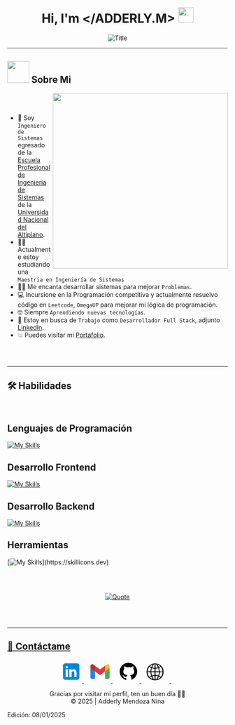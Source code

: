 <h1 align="center">Hi, I'm <strong class="text-blue-500">&lt;/ADDERLY.M&gt;</strong>
  <img src="https://media.giphy.com/media/hvRJCLFzcasrR4ia7z/giphy.gif" width="35">
</h1>


<div align="center">
  <img src="https://readme-typing-svg.herokuapp.com?font=Architects+Daughter&color=%2338C2FF&size=50&center=true&vCenter=true&height=60&width=600&lines=System+Engineer;Full+Stack+Developer;Welcome+to+my+profile!" alt="Title"></img>
</div>

---
	
## <picture><img src = "https://github.com/7oSkaaa/7oSkaaa/blob/main/Images/about_me.gif?raw=true" width = 50px></picture> Sobre Mi

<picture> <img align="right" src="https://github.com/7oSkaaa/7oSkaaa/blob/main/Images/Right_Side.gif?raw=true" width = 400px></picture>

<br><br>

- :school: Soy `Ingeniero de Sistemas` egresado de la [Escuela Profesional de Ingeniería de Sistemas](https://www.facebook.com/EPIS.UNA/?locale=es_LA) de la [Universidad Nacional del Altiplano](https://www.portal.unap.edu.pe).
- :student: Actualmente estoy estudiando una `Maestría en Ingeniería de Sistemas`
- :technologist: Me encanta desarrollar sistemas para mejorar `Problemas`.
- :computer: Incursione en la Programación competitiva y actualmente resuelvo código en `Leetcode`, `OmegaUP` para mejorar mi lógica de programación.
- :nerd_face: Siempre `Aprendiendo nuevas tecnologías`.
- :thinking: Estoy en busca de `Trabajo` como `Desarrollador Full Stack`, adjunto [LinkedIn](https://www.linkedin.com/in/adderly-mendoza-nina-1407702a5/).
- :boom: Puedes visitar mi [Portafolio](https://adderlymendoza.github.io/Portafolio/).
<br>
<br>

---

<!-- HABILIDADES -->
## 🛠️ Habilidades
<br>

## Lenguajes de Programación
[![My Skills](https://skillicons.dev/icons?i=python,php,js,cpp)](https://skillicons.dev)

## Desarrollo Frontend
[![My Skills](https://skillicons.dev/icons?i=react,vue,html,css,tailwind,bootstrap)](https://skillicons.dev)

## Desarrollo Backend
[![My Skills](https://skillicons.dev/icons?i=laravel,django,postman,mysql)](https://skillicons.dev)

## Herramientas
[![My Skills](https://skillicons.dev/icons?i=git,figma,anaconda,github,ai,npm,opencv,postgres,tensorflow,vite,vscode,)](https://skillicons.dev)

<br>
<br>


<p align = "center">
	<a href="https://github.com/piyushsuthar/github-readme-quotes"> <img alt = "Quote" src="https://quotes-github-readme.vercel.app/api?type=horizontal&theme=tokyonight&animation=grow_out_in&quoteCategory=programming">
</p>

<br>
<br>

---

## 🔎 Contáctame

<p align="center">

<!-- linkedin -->
  <a href="https://www.linkedin.com/in/adderly-mendoza-nina-1407702a5/" >
  <svg xmlns="http://www.w3.org/2000/svg" x="0px" y="0px" width="50" height="50" viewBox="0 0 48 48"><path fill="#0288D1" d="M42,37c0,2.762-2.238,5-5,5H11c-2.761,0-5-2.238-5-5V11c0-2.762,2.239-5,5-5h26c2.762,0,5,2.238,5,5V37z"></path><path fill="#FFF" d="M12 19H17V36H12zM14.485 17h-.028C12.965 17 12 15.888 12 14.499 12 13.08 12.995 12 14.514 12c1.521 0 2.458 1.08 2.486 2.499C17 15.887 16.035 17 14.485 17zM36 36h-5v-9.099c0-2.198-1.225-3.698-3.192-3.698-1.501 0-2.313 1.012-2.707 1.99C24.957 25.543 25 26.511 25 27v9h-5V19h5v2.616C25.721 20.5 26.85 19 29.738 19c3.578 0 6.261 2.25 6.261 7.274L36 36 36 36z"></path></svg>
  </a> &nbsp;&nbsp;

<!-- gmail -->
  <a href="mailito:aderly19xd@gmail.com" >
  <svg xmlns="http://www.w3.org/2000/svg" x="0px" y="0px" width="50" height="50" viewBox="0 0 48 48"><path fill="#4caf50" d="M45,16.2l-5,2.75l-5,4.75L35,40h7c1.657,0,3-1.343,3-3V16.2z"></path><path fill="#1e88e5" d="M3,16.2l3.614,1.71L13,23.7V40H6c-1.657,0-3-1.343-3-3V16.2z"></path><polygon fill="#e53935" points="35,11.2 24,19.45 13,11.2 12,17 13,23.7 24,31.95 35,23.7 36,17"></polygon><path fill="#c62828" d="M3,12.298V16.2l10,7.5V11.2L9.876,8.859C9.132,8.301,8.228,8,7.298,8h0C4.924,8,3,9.924,3,12.298z"></path><path fill="#fbc02d" d="M45,12.298V16.2l-10,7.5V11.2l3.124-2.341C38.868,8.301,39.772,8,40.702,8h0 C43.076,8,45,9.924,45,12.298z"></path>
</svg>
  </a> &nbsp;&nbsp;

<!-- github -->
  <a href="https://github.com/AdderlyMendoza" >
  <svg xmlns="http://www.w3.org/2000/svg" x="0px" y="0px" width="50" height="50" viewBox="0 0 30 30"><path d="M15,3C8.373,3,3,8.373,3,15c0,5.623,3.872,10.328,9.092,11.63C12.036,26.468,12,26.28,12,26.047v-2.051 c-0.487,0-1.303,0-1.508,0c-0.821,0-1.551-0.353-1.905-1.009c-0.393-0.729-0.461-1.844-1.435-2.526 c-0.289-0.227-0.069-0.486,0.264-0.451c0.615,0.174,1.125,0.596,1.605,1.222c0.478,0.627,0.703,0.769,1.596,0.769 c0.433,0,1.081-0.025,1.691-0.121c0.328-0.833,0.895-1.6,1.588-1.962c-3.996-0.411-5.903-2.399-5.903-5.098 c0-1.162,0.495-2.286,1.336-3.233C9.053,10.647,8.706,8.73,9.435,8c1.798,0,2.885,1.166,3.146,1.481C13.477,9.174,14.461,9,15.495,9 c1.036,0,2.024,0.174,2.922,0.483C18.675,9.17,19.763,8,21.565,8c0.732,0.731,0.381,2.656,0.102,3.594 c0.836,0.945,1.328,2.066,1.328,3.226c0,2.697-1.904,4.684-5.894,5.097C18.199,20.49,19,22.1,19,23.313v2.734 c0,0.104-0.023,0.179-0.035,0.268C23.641,24.676,27,20.236,27,15C27,8.373,21.627,3,15,3z"></path>
</svg>
  </a> &nbsp;&nbsp;

<!-- portafolio -->
  <a href="https://adderlymendoza.github.io/Portafolio/" >
  <svg xmlns="http://www.w3.org/2000/svg" x="0px" y="0px" width="53" height="52" viewBox="0 0 30 30"><path d="M0 15.656v-0.031c0.281-3.625 1.594-6.344 3.875-8.063 2.25-1.75 4.688-2.594 7.344-2.594 2.781-0.031 5.375 0.906 7.688 2.781 2.344 1.844 3.5 4.594 3.5 8.156v0.219c0 3.594-1.156 6.281-3.5 8.125-2.344 1.875-4.938 2.813-7.719 2.813h-0.125c-2.719-0.031-5.219-0.969-7.531-2.844-2.313-1.844-3.5-4.688-3.531-8.563zM10.531 10.75v-4.938h-0.75c-0.156 0.188-0.281 0.406-0.406 0.594s-0.25 0.375-0.375 0.594c-0.125 0.188-0.281 0.438-0.375 0.625-0.125 0.188-0.219 0.375-0.313 0.594-0.188 0.313-0.344 0.625-0.469 0.906-0.156 0.281-0.281 0.563-0.375 0.813 0.188 0.125 0.406 0.281 0.656 0.375 0.281 0.094 0.563 0.188 0.844 0.25 0.313 0.063 0.594 0.094 0.844 0.125 0.281 0.031 0.531 0.063 0.719 0.063zM11.844 5.813v4.906c0.156 0 0.344 0.031 0.531 0 0.188 0 0.406-0.031 0.594-0.063 0.344-0.063 0.75-0.156 1.063-0.25 0.344-0.125 0.656-0.281 0.875-0.469-0.375-0.906-0.781-1.625-1.188-2.313s-0.875-1.281-1.375-1.781v-0.031h-0.5zM8.469 6.094v-0.031c-0.219 0.094-0.438 0.25-0.688 0.344-0.219 0.094-0.5 0.219-0.719 0.344-0.438 0.219-0.875 0.469-1.313 0.75-0.406 0.281-0.813 0.594-1.156 0.906 0.125 0.125 0.281 0.25 0.406 0.344s0.281 0.219 0.438 0.344c0.125 0.063 0.281 0.156 0.438 0.281 0.156 0.094 0.344 0.219 0.531 0.344 0.25-0.563 0.5-1.156 0.813-1.688 0.313-0.563 0.656-1.094 1-1.563 0.031-0.063 0.063-0.125 0.125-0.188 0.031-0.031 0.063-0.125 0.125-0.188zM18.031 8.406v-0.031c-0.781-0.594-1.469-1.094-2.156-1.406s-1.375-0.625-2-0.875c0.5 0.5 0.938 1.125 1.219 1.719 0.313 0.625 0.625 1.281 0.875 1.906 0.125-0.063 0.281-0.125 0.469-0.25 0.156-0.094 0.375-0.188 0.563-0.281 0.188-0.125 0.344-0.25 0.531-0.375 0.188-0.156 0.375-0.281 0.5-0.406zM17.5 15.375h3.594c0-1.156-0.25-2.25-0.719-3.375-0.438-1.094-1.063-2-1.844-2.781v-0.031c-0.156 0.25-0.375 0.469-0.594 0.625-0.25 0.156-0.469 0.281-0.719 0.406-0.156 0.094-0.313 0.219-0.469 0.281-0.156 0.094-0.375 0.156-0.531 0.25 0.125 0.25 0.25 0.531 0.375 0.781 0.094 0.281 0.25 0.594 0.313 0.875 0.188 0.5 0.313 1.031 0.438 1.563 0.094 0.469 0.156 0.969 0.156 1.406zM6.188 10.75v-0.031c-0.25-0.125-0.531-0.219-0.75-0.344-0.219-0.156-0.438-0.313-0.625-0.438-0.188-0.094-0.375-0.219-0.531-0.344s-0.281-0.25-0.406-0.375c-0.813 0.781-1.406 1.656-1.781 2.688-0.406 1.031-0.688 2.188-0.813 3.438h3.844c0-0.875 0.125-1.719 0.344-2.563 0.188-0.875 0.469-1.531 0.719-2.031zM10.531 15.344v-3.594c-0.25 0.031-0.563 0.031-0.844 0-0.313-0.031-0.625-0.125-0.906-0.219-0.25-0.063-0.563-0.125-0.813-0.219-0.281-0.063-0.563-0.188-0.781-0.313-0.188 0.313-0.344 0.688-0.469 1.094-0.156 0.375-0.25 0.781-0.344 1.156-0.063 0.375-0.094 0.781-0.125 1.125s-0.063 0.688-0.063 0.969h4.344zM11.844 11.813v3.531h4.625c0-0.188 0-0.406-0.031-0.656-0.063-0.219-0.094-0.5-0.125-0.75-0.094-0.375-0.188-0.781-0.313-1.156-0.125-0.344-0.25-0.688-0.406-0.969-0.063-0.156-0.125-0.344-0.188-0.469-0.094-0.156-0.188-0.25-0.25-0.344-0.344 0.25-0.813 0.406-1.375 0.531-0.531 0.125-1.156 0.25-1.719 0.281h-0.219zM5.125 16.375h-3.844c0 0.531 0.094 1.125 0.25 1.844 0.156 0.75 0.469 1.438 0.813 2.188 0.156 0.375 0.344 0.75 0.531 1.125 0.219 0.344 0.469 0.719 0.719 1.063 0.188-0.125 0.375-0.219 0.531-0.313 0.188-0.094 0.406-0.219 0.594-0.313 0.219-0.094 0.438-0.188 0.688-0.313 0.219-0.094 0.5-0.219 0.781-0.344-0.25-0.781-0.531-1.531-0.719-2.375-0.219-0.813-0.344-1.625-0.344-2.531v-0.031zM10.531 20.031v-3.656h-4.344c0 0.25 0.031 0.625 0.094 1 0.031 0.375 0.125 0.781 0.188 1.188 0.125 0.438 0.219 0.875 0.344 1.25s0.25 0.688 0.375 0.969c0.563-0.219 1.125-0.375 1.5-0.469 0.406-0.125 0.781-0.219 1.156-0.25h0.344c0.125-0.031 0.25-0.031 0.344-0.031zM11.844 16.375v3.625c0.219 0.031 0.469 0.063 0.719 0.094 0.281 0.031 0.625 0.094 0.906 0.156l0.469 0.094c0.156 0.063 0.344 0.094 0.5 0.125 0.188 0.063 0.375 0.094 0.563 0.156 0.156 0.063 0.313 0.094 0.438 0.156 0.406-1.031 0.656-1.875 0.813-2.594 0.156-0.688 0.219-1.281 0.219-1.781v-0.031h-4.625zM21.094 16.406v-0.031h-3.594v0.188c-0.031 0.594-0.125 1.281-0.25 2-0.125 0.688-0.406 1.5-0.781 2.5 0.5 0.25 0.969 0.5 1.344 0.75s0.719 0.531 0.969 0.781c0.531-0.531 1-1.25 1.406-2.188 0.406-0.906 0.688-1.844 0.844-2.844 0.031-0.188 0.031-0.375 0.063-0.563v-0.594zM10.531 25.906v-4.875c-0.781 0.125-1.438 0.281-1.938 0.406s-0.875 0.25-1.125 0.375c0.188 0.469 0.375 0.875 0.563 1.25 0.188 0.344 0.406 0.719 0.594 1.031 0.063 0.125 0.188 0.25 0.281 0.406 0.094 0.125 0.156 0.281 0.25 0.406 0.094 0.156 0.188 0.344 0.281 0.531 0.125 0.156 0.219 0.344 0.344 0.469h0.75zM11.844 25.906h0.719c0.281-0.219 0.563-0.531 0.781-0.875 0.25-0.344 0.531-0.75 0.719-1.094 0.219-0.406 0.438-0.781 0.625-1.156s0.344-0.719 0.469-0.969c-0.344-0.125-0.813-0.25-1.281-0.375s-1.125-0.25-2.031-0.375v4.844zM18.031 23.344v-0.031c-0.063-0.094-0.188-0.219-0.281-0.313s-0.25-0.219-0.406-0.313c-0.125-0.094-0.281-0.188-0.469-0.281s-0.438-0.219-0.656-0.344c-0.125 0.25-0.344 0.688-0.656 1.281-0.281 0.594-0.781 1.313-1.406 2.094 0.781-0.125 1.469-0.406 2.094-0.781 0.688-0.344 1.281-0.813 1.781-1.313zM6.406 22.344v-0.031c-0.219 0.125-0.563 0.281-0.906 0.438-0.375 0.156-0.781 0.344-1.156 0.594 0.219 0.188 0.438 0.375 0.625 0.5 0.188 0.156 0.406 0.281 0.594 0.406 0.344 0.219 0.75 0.438 1.156 0.625s0.906 0.375 1.531 0.563c-0.219-0.25-0.375-0.563-0.531-0.813s-0.344-0.5-0.5-0.75-0.281-0.531-0.406-0.781c-0.156-0.25-0.281-0.5-0.406-0.75z"></path>
</svg>
  </a> &nbsp;&nbsp;
  
<p>

<div align="center">
  Gracias por visitar mi perfil, ten un buen día 🙋‍♂️ <br/>
  &copy; 2025 | Adderly Mendoza Nina
</div>



Edición: 08/01/2025